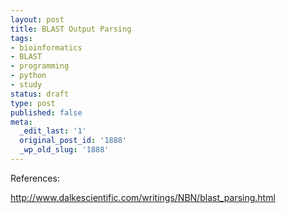 ```yaml
---
layout: post
title: BLAST Output Parsing
tags:
- bioinformatics
- BLAST
- programming
- python
- study
status: draft
type: post
published: false
meta:
  _edit_last: '1'
  original_post_id: '1888'
  _wp_old_slug: '1888'
---
```

References:

<a href="http://www.dalkescientific.com/writings/NBN/blast_parsing.html" target="_blank">http://www.dalkescientific.com/writings/NBN/blast_parsing.html</a>
